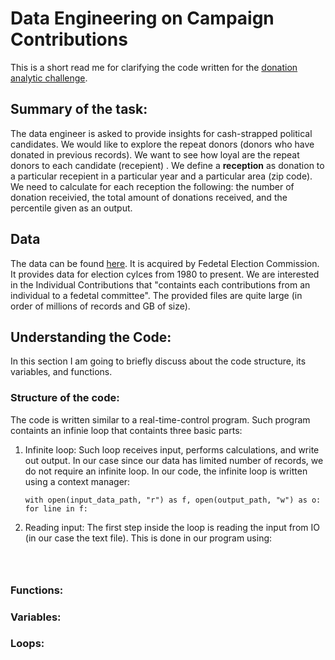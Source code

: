 # Data Engineering on Campaign Contributions

This is a short read me for clarifying the code written for the [donation analytic challenge](https://github.com/InsightDataScience/donation-analytics).

## Summary of the task:

The data engineer is asked to provide insights for cash-strapped political candidates.
We would like to explore the repeat donors (donors who have donated in previous records). We want to see how loyal are the repeat donors to each candidate (recepient) .
We define a **reception** as donation to a particular recepient in a particular year and a particular area (zip code).
We need to calculate for each reception the following: the number of donation receivied, the total amount of donations received, and the percentile given as an output.

## Data

The data can be found [here](https://classic.fec.gov/finance/disclosure/metadata/DataDictionaryContributionsbyIndividuals.shtml).
It is acquired by Fedetal Election Commission. It provides data for election cylces from 1980 to present. We are interested in the Individual Contributions that "containts each contributions from an individual to a fedetal committee". The provided files are quite large (in order of millions of records and GB of size).

## Understanding the Code:

In this section I am going to briefly discuss about the code structure, its variables, and functions.

### Structure of the code:
The code is written similar to a real-time-control program.
Such program containts an infinie loop that containts three basic parts:

1. Infinite loop:
Such loop receives input, performs calculations, and write out output. In our case since our data has limited number of records, we do not require an infinite loop. 
In our code, the infinite loop is written using a context manager:

	``with open(input_data_path, "r") as f, open(output_path, "w") as o:
		for line in f:``

2. Reading input:
The first step inside the loop is reading the input from IO (in our case the text file). This is done in our program using:
	````



### Functions:


### Variables:


### Loops:


